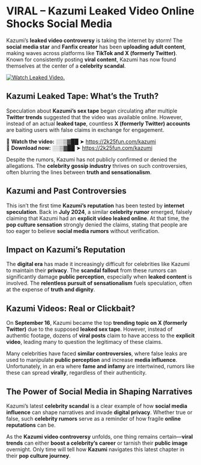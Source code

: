 # VIRAL – Kazumi Leaked Video Online Shocks Social Media 

Kazumi’s **leaked video controversy** is taking the internet by storm! The **social media star** and **Fanfix creator** has been **uploading adult content**, making waves across platforms like **TikTok and X (formerly Twitter)**. Known for consistently posting **viral content**, Kazumi has now found themselves at the center of a **celebrity scandal**.  

[![Watch Leaked Video.](https://miro.medium.com/v2/resize:fit:828/format:webp/1*cilzJN44JGOrTw9NJCrNHA.gif "Watch Leaked Video")](https://2k25fun.com/kazumi)

## **Kazumi Leaked Tape: What’s the Truth?**  
Speculation about **Kazumi’s sex tape** began circulating after multiple **Twitter trends** suggested that the video was available online. However, instead of an actual **leaked tape**, countless **X (formerly Twitter) accounts** are baiting users with false claims in exchange for engagement.  

🔹 **Watch the video:** ░░▒▓██ ➤ https://2k25fun.com/kazumi  
🔹 **Download now:** ░░▒▓██ ➤ https://2k25fun.com/kazumi  

Despite the rumors, Kazumi has not publicly confirmed or denied the allegations. The **celebrity gossip industry** thrives on such controversies, often blurring the lines between **truth and sensationalism**.  

## **Kazumi and Past Controversies**  
This isn’t the first time **Kazumi’s reputation** has been tested by **internet speculation**. Back in **July 2024**, a similar **celebrity rumor** emerged, falsely claiming that Kazumi had an **explicit video leaked online**. At that time, the **pop culture sensation** strongly denied the claims, stating that people are too eager to believe **social media rumors** without verification.  

## **Impact on Kazumi’s Reputation**  
The **digital era** has made it increasingly difficult for celebrities like Kazumi to maintain their **privacy**. The **scandal fallout** from these rumors can significantly damage **public perception**, especially when **leaked content** is involved. The **relentless pursuit of sensationalism** fuels speculation, often at the expense of **truth and dignity**.  

## **Kazumi Videos: Real or Clickbait?**  
On **September 16**, Kazumi became the top **trending topic on X (formerly Twitter)** due to the supposed **leaked sex tape**. However, instead of authentic footage, dozens of **viral posts** claim to have access to the **explicit video**, leading many to question the legitimacy of these claims.  

Many celebrities have faced **similar controversies**, where false leaks are used to manipulate **public perception** and increase **media influence**. Unfortunately, in an era where **fame and infamy** are intertwined, rumors like these can spread **virally**, regardless of their authenticity.  

## **The Power of Social Media in Shaping Narratives**  
Kazumi’s latest **celebrity scandal** is a clear example of how **social media influence** can shape narratives and invade **digital privacy**. Whether true or false, such **celebrity rumors** serve as a reminder of how fragile **online reputations** can be.  

As the **Kazumi video controversy** unfolds, one thing remains certain—**viral trends** can either **boost a celebrity’s career** or tarnish their **public image** overnight. Only time will tell how **Kazumi** navigates this latest chapter in their **pop culture journey**. 